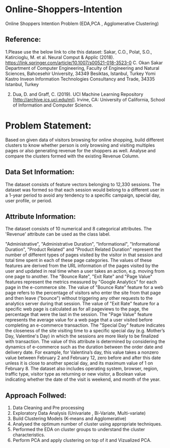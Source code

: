 # Online-Shoppers-Intention
Online Shoppers Intention Problem (EDA,PCA , Agglomerative Clustering)


## Reference:
1.Please use the below link to cite this dataset: Sakar, C.O., Polat, S.O., Katircioglu, M. et al. Neural Comput & Applic (2018).
 https://link.springer.com/article/10.1007/s00521-018-3523-0
C. Okan Sakar
Department of Computer Engineering, Faculty of
Engineering and Natural Sciences, Bahcesehir University,
34349 Besiktas, Istanbul, Turkey
Yomi Kastro
Inveon Information Technologies Consultancy and Trade,
34335 Istanbul, Turkey

2. Dua, D. and Graff, C. (2019). UCI Machine Learning Repository [http://archive.ics.uci.edu/ml]. Irvine, CA: University of California, School of Information and Computer Science.


# Problem Statement:
Based on given data of visitors browsing for online shopping, build different clusters to know whether person is only browsing and visiting multiples pages or also generating revenue for the shoppers as well. Analyse and compare the clusters formed with the existing Revenue Column.

## Data Set Information:

The dataset consists of feature vectors belonging to 12,330 sessions.
The dataset was formed so that each session
would belong to a different user in a 1-year period to avoid
any tendency to a specific campaign, special day, user
profile, or period.


## Attribute Information:

The dataset consists of 10 numerical and 8 categorical attributes.
The 'Revenue' attribute can be used as the class label.

"Administrative", "Administrative Duration", "Informational", "Informational Duration", "Product Related" and "Product Related Duration" represent the number of different types of pages visited by the visitor in that session and total time spent in each of these page categories. The values of these features are derived from the URL information of the pages visited by the user and updated in real time when a user takes an action, e.g. moving from one page to another. The "Bounce Rate", "Exit Rate" and "Page Value" features represent the metrics measured by "Google Analytics" for each page in the e-commerce site. The value of "Bounce Rate" feature for a web page refers to the percentage of visitors who enter the site from that page and then leave ("bounce") without triggering any other requests to the analytics server during that session. The value of "Exit Rate" feature for a specific web page is calculated as for all pageviews to the page, the percentage that were the last in the session. The "Page Value" feature represents the average value for a web page that a user visited before completing an e-commerce transaction. The "Special Day" feature indicates the closeness of the site visiting time to a specific special day (e.g. Mother’s Day, Valentine's Day) in which the sessions are more likely to be finalized with transaction. The value of this attribute is determined by considering the dynamics of e-commerce such as the duration between the order date and delivery date. For example, for Valentina’s day, this value takes a nonzero value between February 2 and February 12, zero before and after this date unless it is close to another special day, and its maximum value of 1 on February 8. The dataset also includes operating system, browser, region, traffic type, visitor type as returning or new visitor, a Boolean value indicating whether the date of the visit is weekend, and month of the year.


## Approach Follwed:

1. Data Cleaning and Pre processing
2. Exploratory Data Analysis (Univariate , Bi-Variate, Multi-variate)
3. Build Clustering Models (K-means and Agglomerative)
4. Analysed the optimum number of cluster using appropriate techniques.
5. Performed the EDA on cluster groups to understand the cluster characteristics.
6. Perform PCA and apply clustering on top of it and Vizualized PCA.
